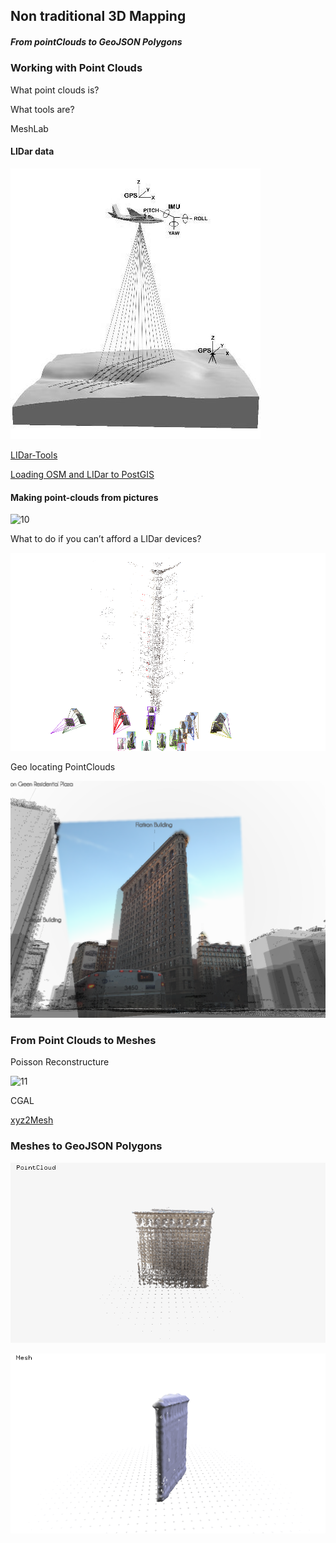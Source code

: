 ## Non traditional 3D Mapping
##### From pointClouds to GeoJSON Polygons


### Working with Point Clouds

What point clouds is?

What tools are?

MeshLab

#### LIDar data

![00](images/00.jpg)

[LIDar-Tools](https://github.com/tangrams/LIDar-tools)

[Loading OSM and LIDar to PostGIS](https://gist.github.com/patriciogonzalezvivo/229c5cd4001c2ed45ec6)

#### Making point-clouds from pictures

![10](images/10.gif)

What to do if you can’t afford a LIDar devices?

![01](images/01a.gif)

Geo locating PointClouds

![06](images/06.png)

### From Point Clouds to Meshes

Poisson Reconstructure

![11](images/11.gif)

CGAL

[xyz2Mesh](https://github.com/tangrams/LIDar-tools/tree/master/xyz2mesh)

### Meshes to GeoJSON Polygons

![12](images/12.gif)

![13](images/13.gif)




